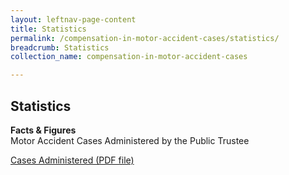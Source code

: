```yaml
---
layout: leftnav-page-content
title: Statistics
permalink: /compensation-in-motor-accident-cases/statistics/
breadcrumb: Statistics
collection_name: compensation-in-motor-accident-cases

---
```


Statistics
---
**Facts & Figures**<br>
Motor Accident Cases Administered by the Public Trustee 

[Cases Administered (PDF file)](/files/ACJun18.pdf)

